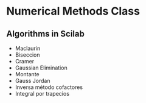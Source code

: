 # Numerical Methods Class

## Algorithms in Scilab

 - Maclaurin
 - Biseccion
 - Cramer
 - Gaussian Elimination
 - Montante
 - Gauss Jordan
 - Inversa método cofactores
 - Integral por trapecios 

